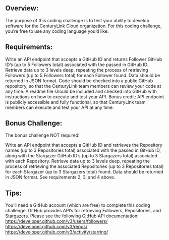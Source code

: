 ## Overview:
The purpose of this coding challenge is to test your ability to develop software for the CenturyLink Cloud organization. For this coding challenge, you’re free to use any coding language you’d like.

## Requirements: 

Write an API endpoint that accepts a GitHub ID and returns Follower GitHub ID’s (up to 5 Followers total) associated with the passed in GitHub ID.  Retrieve data up to 3 levels deep, repeating the process of retrieving Followers (up to 5 Followers total) for each Follower found.  Data should be returned in JSON format.
Code should be checked into a public GitHub repository, so that the CenturyLink team members can review your code at any time.
A readme file should be included and checked into GitHub with instructions on how to execute and test your API.
Bonus credit: API endpoint is publicly accessible and fully functional, so that CenturyLink team members can execute and test your API at any time.

## Bonus Challenge:

The bonus challenge NOT required!

Write an API endpoint that accepts a GitHub ID and retrieves the Repository names (up to 3 Repositories total) associated with the passed in GitHub ID, along with the Stargazer GitHub ID’s (up to 3 Stargazers total) associated with each Repository.  Retrieve data up to 3 levels deep, repeating the process of retrieving the associated Repositories (up to 3 Repositories total) for each Stargazer (up to 3 Stargazers total) found.  Data should be returned in JSON format.
See requirements 2, 3, and 4 above.

## Tips:

You’ll need a GitHub account (which are free) to complete this coding challenge.
GitHub provides API’s for retrieving Followers, Repositories, and Stargazers.  Please see the following GitHub API documentation:
https://developer.github.com/v3/users/followers/ 
https://developer.github.com/v3/repos/
https://developer.github.com/v3/activity/starring/
